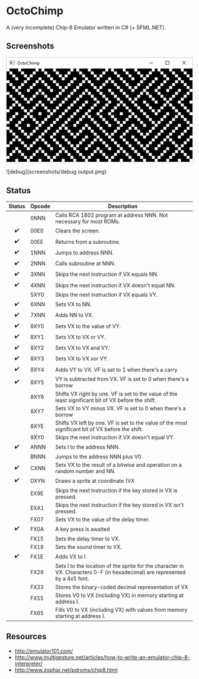 # OctoChimp
A (very incomplete) Chip-8 Emulator written in C# (+ SFML.NET).

## Screenshots
![maze](screenshots/maze.png)

![debug](screenshots/debug output.png)

## Status
Status| Opcode| Description
:-----:|-----|-----
      | 0NNN| Calls RCA 1802 program at address NNN. Not necessary for most ROMs.
✔️     | 00E0| Clears the screen.
✔️     | 00EE| Returns from a subroutine.
✔️     | 1NNN| Jumps to address NNN.
✔️     | 2NNN| Calls subroutine at NNN.
✔️     | 3XNN| Skips the next instruction if VX equals NN.
✔️     | 4XNN| Skips the next instruction if VX doesn't equal NN.
      | 5XY0| Skips the next instruction if VX equals VY.
✔️     | 6XNN| Sets VX to NN.
✔️     | 7XNN| Adds NN to VX.
✔️     | 8XY0| Sets VX to the value of VY.
✔️     | 8XY1| Sets VX to VX or VY.
✔️     | 8XY2| Sets VX to VX and VY.
✔️     | 8XY3| Sets VX to VX xor VY.
✔️     | 8XY4| Adds VY to VX. VF is set to 1 when there's a carry
✔️     | 8XY5| VY is subtracted from VX. VF is set to 0 when there's a borrow
      | 8XY6| Shifts VX right by one. VF is set to the value of the least significant bit of VX before the shift.
      | 8XY7| Sets VX to VY minus VX. VF is set to 0 when there's a borrow
      | 8XYE| Shifts VX left by one. VF is set to the value of the most significant bit of VX before the shift.
      | 9XY0| Skips the next instruction if VX doesn't equal VY.
✔️     | ANNN| Sets I to the address NNN.
      | BNNN| Jumps to the address NNN plus V0.
✔️     | CXNN| Sets VX to the result of a bitwise and operation on a random number and NN.
✔️     | DXYN| Draws a sprite at coordinate (VX
      | EX9E| Skips the next instruction if the key stored in VX is pressed.
      | EXA1| Skips the next instruction if the key stored in VX isn't pressed.
      | FX07| Sets VX to the value of the delay timer.
✔️     | FX0A| A key press is awaited
      | FX15| Sets the delay timer to VX.
      | FX18| Sets the sound timer to VX.
✔️     | FX1E| Adds VX to I.
      | FX29| Sets I to the location of the sprite for the character in VX. Characters 0-F (in hexadecimal) are represented by a 4x5 font.
      | FX33| Stores the binary-coded decimal representation of VX
      | FX55| Stores V0 to VX (including VX) in memory starting at address I.
      | FX65| Fills V0 to VX (including VX) with values from memory starting at address I.

## Resources
* http://emulator101.com/
* http://www.multigesture.net/articles/how-to-write-an-emulator-chip-8-interpreter/
* http://www.zophar.net/pdroms/chip8.html
